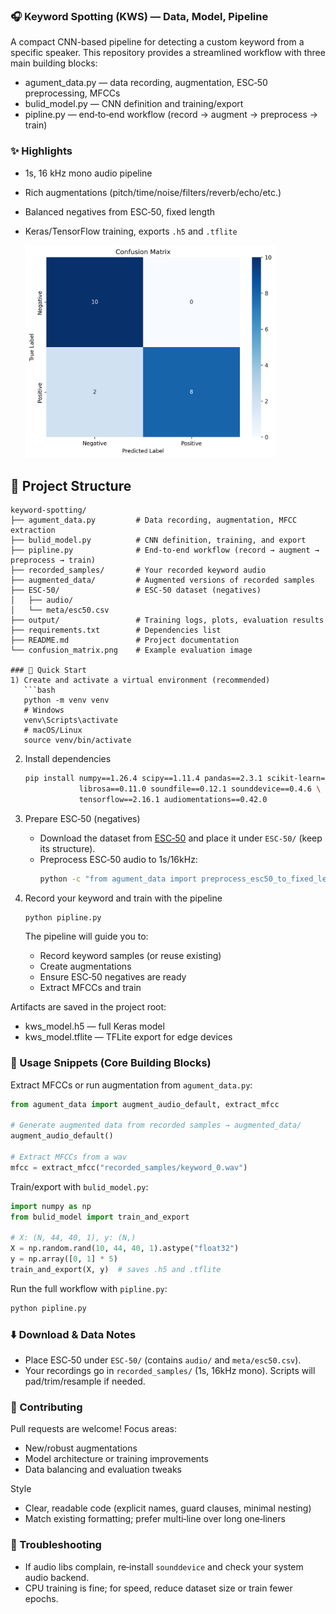 ### 🎧 Keyword Spotting (KWS) — Data, Model, Pipeline

A compact CNN-based pipeline for detecting a custom keyword from a specific speaker.
This repository provides a streamlined workflow with three main building blocks:

- agument_data.py — data recording, augmentation, ESC‑50 preprocessing, MFCCs
- bulid_model.py — CNN definition and training/export
- pipline.py — end‑to‑end workflow (record → augment → preprocess → train)

### ✨ Highlights
- 1s, 16 kHz mono audio pipeline
- Rich augmentations (pitch/time/noise/filters/reverb/echo/etc.)
- Balanced negatives from ESC‑50, fixed length
- Keras/TensorFlow training, exports `.h5` and `.tflite`

  <img src="confusion_matrix.png" alt="Confusion Matrix" width="400">
## 📂 Project Structure
```text
keyword-spotting/
├── agument_data.py         # Data recording, augmentation, MFCC extraction
├── bulid_model.py          # CNN definition, training, and export
├── pipline.py              # End-to-end workflow (record → augment → preprocess → train)
├── recorded_samples/       # Your recorded keyword audio
├── augmented_data/         # Augmented versions of recorded samples
├── ESC-50/                 # ESC-50 dataset (negatives)
│   ├── audio/
│   └── meta/esc50.csv
├── output/                 # Training logs, plots, evaluation results
├── requirements.txt        # Dependencies list
├── README.md               # Project documentation
└── confusion_matrix.png    # Example evaluation image

### 🚀 Quick Start
1) Create and activate a virtual environment (recommended)
   ```bash
   python -m venv venv
   # Windows
   venv\Scripts\activate
   # macOS/Linux
   source venv/bin/activate
   ```

2) Install dependencies
   ```bash
   pip install numpy==1.26.4 scipy==1.11.4 pandas==2.3.1 scikit-learn==1.4.2 \
               librosa==0.11.0 soundfile==0.12.1 sounddevice==0.4.6 \
               tensorflow==2.16.1 audiomentations==0.42.0
   ```

3) Prepare ESC‑50 (negatives)
   - Download the dataset from [ESC‑50](https://github.com/karoldvl/ESC-50) and place it under `ESC-50/` (keep its structure).
   - Preprocess ESC‑50 audio to 1s/16kHz:
     ```bash
     python -c "from agument_data import preprocess_esc50_to_fixed_length; preprocess_esc50_to_fixed_length()"
     ```

4) Record your keyword and train with the pipeline
   ```bash
   python pipline.py
   ```
   The pipeline will guide you to:
   - Record keyword samples (or reuse existing)
   - Create augmentations
   - Ensure ESC‑50 negatives are ready
   - Extract MFCCs and train

Artifacts are saved in the project root:
- kws_model.h5 — full Keras model
- kws_model.tflite — TFLite export for edge devices

### 🎨 Usage Snippets (Core Building Blocks)

Extract MFCCs or run augmentation from `agument_data.py`:
```python
from agument_data import augment_audio_default, extract_mfcc

# Generate augmented data from recorded samples → augmented_data/
augment_audio_default()

# Extract MFCCs from a wav
mfcc = extract_mfcc("recorded_samples/keyword_0.wav")
```

Train/export with `bulid_model.py`:
```python
import numpy as np
from bulid_model import train_and_export

# X: (N, 44, 40, 1), y: (N,)
X = np.random.rand(10, 44, 40, 1).astype("float32")
y = np.array([0, 1] * 5)
train_and_export(X, y)  # saves .h5 and .tflite
```

Run the full workflow with `pipline.py`:
```bash
python pipline.py
```

### ⬇️ Download & Data Notes
- Place ESC‑50 under `ESC-50/` (contains `audio/` and `meta/esc50.csv`).
- Your recordings go in `recorded_samples/` (1s, 16kHz mono). Scripts will pad/trim/resample if needed.

### 🤝 Contributing
Pull requests are welcome! Focus areas:
- New/robust augmentations
- Model architecture or training improvements
- Data balancing and evaluation tweaks

Style
- Clear, readable code (explicit names, guard clauses, minimal nesting)
- Match existing formatting; prefer multi‑line over long one‑liners

### 🧩 Troubleshooting
- If audio libs complain, re‑install `sounddevice` and check your system audio backend.
- CPU training is fine; for speed, reduce dataset size or train fewer epochs.



